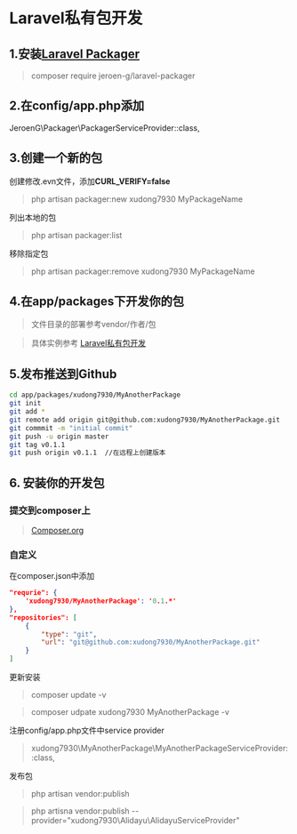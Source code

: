 Laravel私有包开发
================

## 1.安装[Laravel Packager](https://github.com/Jeroen-G/laravel-packager)
> composer require jeroen-g/laravel-packager

## 2.在config/app.php添加
JeroenG\Packager\PackagerServiceProvider::class,

## 3.创建一个新的包
创建修改.evn文件，添加**CURL_VERIFY=false**
> php artisan packager:new xudong7930 MyPackageName

列出本地的包
> php artisan packager:list

移除指定包
> php artisan packager:remove xudong7930 MyPackageName

## 4.在app/packages下开发你的包
> 文件目录的部署参考vendor/作者/包

> 具体实例参考 [Laravel私有包开发](https://github.com/xudong7930/productsadmin)


## 5.发布推送到Github
``` bash
cd app/packages/xudong7930/MyAnotherPackage
git init
git add *
git remote add origin git@github.com:xudong7930/MyAnotherPackage.git
git commmit -m "initial commit"
git push -u origin master
git tag v0.1.1
git push origin v0.1.1  //在远程上创建版本
```

## 6. 安装你的开发包

### 提交到composer上
> [Composer.org](https://getcomposer.org)

### 自定义
在composer.json中添加
```json
"requrie": {
	'xudong7930/MyAnotherPackage': '0.1.*'
},
"repositories": [
    {
    	"type": "git",
    	"url": "git@github.com:xudong7930/MyAnotherPackage.git"
    }
]
```

更新安装
> composer update -v

> composer udpate xudong7930 MyAnotherPackage -v

注册config/app.php文件中service provider
> xudong7930\MyAnotherPackage\MyAnotherPackageServiceProvider::class,

发布包
> php artisan vendor:publish

> php artisna vendor:publish --provider="xudong7930\Alidayu\AlidayuServiceProvider"
